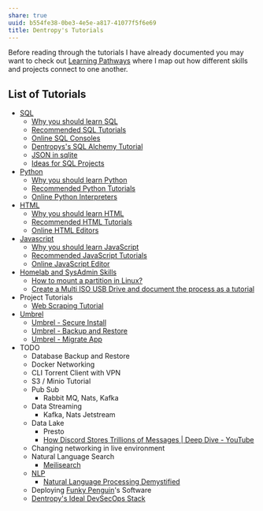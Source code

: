 ```yaml
---
share: true
uuid: b554fe38-0be3-4e5e-a817-41077f5f6e69
title: Dentropy's Tutorials
---
```

Before reading through the tutorials I have already documented you may want to check out [Learning Pathways](/10708552-def9-4391-9126-8a4f53cb5e00) where I map out how different skills and projects connect to one another.

## List of Tutorials

* [SQL](/9bf437f1-b997-4df7-9cb5-d1dcb65fb892)
	* [Why you should learn SQL](/d0531e52-f4bb-4dd1-ac6f-6d188a4d3be6)
	* [Recommended SQL Tutorials](/812dc6f0-a6db-4fd6-9bd2-707d8a0483f5)
	* [Online SQL Consoles](/72122562-a2c3-4a1f-913b-ce02ab0c276b)
	* [Dentropys's SQL Alchemy Tutorial](/34aa710f-0d0e-4098-88aa-e0b554a2298e)
	* [JSON in sqlite](/b1112011-a44d-4764-bff7-21b74dc2e57c)
	* [Ideas for SQL Projects](/bc09af66-30fa-481e-ba9b-b5cb7ac469d8)
* [Python](/80428ac9-197a-4c70-9230-119cf9079782)
	* [Why you should learn Python](/74ed05f7-5fb9-4faa-b6b9-fd8dfe24907e)
	* [Recommended Python Tutorials](/50fb7356-1b5d-4c8a-81c9-a0adcd9c5b2d)
	* [Online Python Interpreters](/fd372b7b-3dd1-4760-b25c-87c84dd91c5a)
* [HTML](/272babbb-b019-4290-941a-01ae25d07fe1)
	* [Why you should learn HTML](/7e8c26c2-22d4-4d7c-9bdf-5f38b7815f85)
	* [Recommended HTML Tutorials](/8b4e3a9a-b83c-49c9-96f6-c39682365471)
	* [Online HTML Editors](/1b1b313e-4530-432c-9aff-bbfce704e774)
* [Javascript](/e4f5fb54-c63f-4567-851b-e61a4a58037d)
	* [Why you should learn JavaScript](/55c52cc9-ff22-4a73-afbc-4a2b953537a7)
	* [Recommended JavaScript Tutorials](/e333e392-4ae0-4419-b401-6d09929f38f9)
	* [Online JavaScript Editor](/6d792e32-10bb-46f5-b214-fe7dedacfbb4)
* [Homelab and SysAdmin Skills](/29d7fc31-bf16-4efb-90b2-58dae5c546e3)
	* [How to mount a partition in Linux?](/undefined)
	* [Create a Multi ISO USB Drive and document the process as a tutorial](/69a15b0e-608e-4f59-ba71-a4b159ca12a0)
* Project Tutorials
	* [Web Scraping Tutorial](/83ffe54f-3356-44ae-9d1a-878ef448fb57)
* [Umbrel](/60722662-eccc-443d-af35-af0ee02d1c9c)
	* [Umbrel - Secure Install](/c14c9c80-6039-4bf8-bb72-0afbaceb08ea)
	* [Umbrel - Backup and Restore](/92aa8e61-712a-414d-95c1-7b9ff98c2f98)
	* [Umbrel - Migrate App](/06913657-30a0-4e59-98b1-42371710dafb)
* TODO
	* Database Backup and Restore
	* Docker Networking
	* CLI Torrent Client with VPN
	* S3 / Minio Tutorial
	* Pub Sub
		* Rabbit MQ, Nats, Kafka
	* Data Streaming
		* Kafka, Nats Jetstream
	* Data Lake
		* Presto
		* [How Discord Stores Trillions of Messages | Deep Dive - YouTube](https://www.youtube.com/watch?v=xynXjChKkJc)
	* Changing networking in live environment
	* Natural Language Search
		* [Meilisearch](/91735b8b-9efc-4e78-97ab-254ee418a01e)
	* [NLP](/5cd22bfe-14f1-4724-9560-95a24b8cb849)
		* [Natural Language Processing Demystified](https://www.nlpdemystified.org/)
	* Deploying [Funky Penguin](/undefined)'s Software
	* [Dentropy's Ideal DevSecOps Stack](/406a13ea-5f64-440a-b454-6b43afe9e0d5)